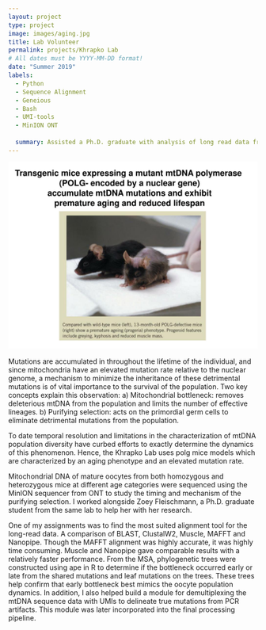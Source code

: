```yaml
---
layout: project
type: project
image: images/aging.jpg
title: Lab Volunteer
permalink: projects/Khrapko Lab
# All dates must be YYYY-MM-DD format!
date: "Summer 2019"
labels:
  - Python
  - Sequence Alignment
  - Geneious
  - Bash
  - UMI-tools
  - MinION ONT

  summary: Assisted a Ph.D. graduate with analysis of long read data from ONT MinION sequencers.
---
```

<img class="ui medium right floated rounded image" src="../images/polg.jpg">

Mutations are accumulated in throughout the lifetime of the individual, and since mitochondria have an elevated mutation rate relative to the nuclear genome, a mechanism to minimize the inheritance of these detrimental mutations is of vital importance to the survival of the population. Two key concepts explain this observation:
a) Mitochondrial bottleneck: removes deleterious mtDNA from the population and limits the number of effective lineages.
b) Purifying selection: acts on the primordial germ cells to eliminate detrimental mutations
from the population.

To date temporal resolution and limitations in the characterization of mtDNA population diversity have curbed efforts to exactly determine the dynamics of this phenomenon. Hence, the Khrapko Lab uses polg mice models which are characterized by an aging phenotype and an elevated mutation rate.

Mitochondrial DNA of mature oocytes from both homozygous and heterozygous mice at different age categories were sequenced using the MinION sequencer from ONT to study the timing and mechanism of the purifying selection. I worked alongside Zoey Fleischmann, a Ph.D. graduate student from the same lab to help her with her research.

One of my assignments was to find the most suited alignment tool for the long-read data. A comparison of BLAST, ClustalW2, Muscle, MAFFT and Nanopipe. Though the MAFFT alignment was highly accurate, it was highly time consuming. Muscle and Nanopipe gave comparable results with a relatively faster performance. From the MSA, phylogenetic trees were constructed using ape in R to determine if the bottleneck occurred early or late from the shared mutations and leaf mutations on the trees. These trees help confirm that early bottleneck best mimics the oocyte population dynamics. In addition, I also helped build a module for demultiplexing the mtDNA sequence data with UMIs to delineate true mutations from PCR artifacts. This module was later incorporated into the final processing pipeline.

